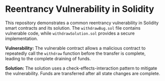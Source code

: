 # Reentrancy Vulnerability in Solidity

This repository demonstrates a common reentrancy vulnerability in Solidity smart contracts and its solution.  The `withdrawBug.sol` file contains vulnerable code, while `withdrawSolution.sol` provides a secure implementation.

**Vulnerability:**
The vulnerable contract allows a malicious contract to repeatedly call the `withdraw` function before the transfer is complete, leading to the complete draining of funds.

**Solution:**
The solution uses a check-effects-interaction pattern to mitigate the vulnerability.  Funds are transferred after all state changes are complete.